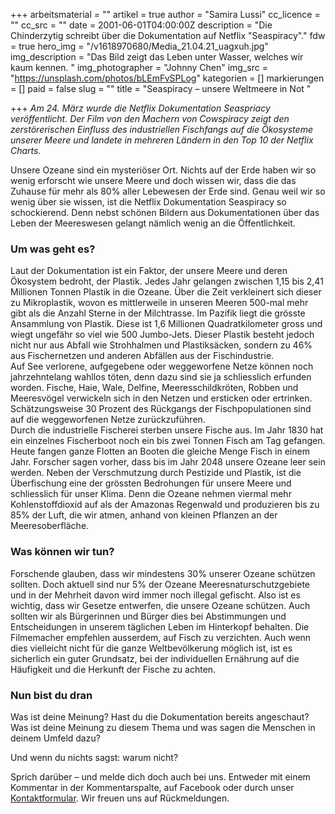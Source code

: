 +++
arbeitsmaterial = ""
artikel = true
author = "Samira Lussi"
cc_licence = ""
cc_src = ""
date = 2001-06-01T04:00:00Z
description = "Die Chinderzytig schreibt über die Dokumentation auf Netflix \"Seaspiracy\"."
fdw = true
hero_img = "/v1618970680/Media_21.04.21_uagxuh.jpg"
img_description = "Das Bild zeigt das Leben unter Wasser, welches wir kaum kennen. "
img_photographer = "Johnny Chen"
img_src = "https://unsplash.com/photos/bLEmFvSPLog"
kategorien = []
markierungen = []
paid = false
slug = ""
title = "Seaspiracy – unsere Weltmeere in Not "

+++
_Am 24. März wurde die Netflix Dokumentation Seaspriacy veröffentlicht. Der Film von den Machern von Cowspiracy zeigt den zerstörerischen Einfluss des industriellen Fischfangs auf die Ökosysteme unserer Meere und landete in mehreren Ländern in den Top 10 der Netflix Charts._

Unsere Ozeane sind ein mysteriöser Ort. Nichts auf der Erde haben wir so wenig erforscht wie unsere Meere und doch wissen wir, dass die das Zuhause für mehr als 80% aller Lebewesen der Erde sind. Genau weil wir so wenig über sie wissen, ist die Netflix Dokumentation Seaspiracy so schockierend. Denn nebst schönen Bildern aus Dokumentationen über das Leben der Meereswesen gelangt nämlich wenig an die Öffentlichkeit.

### Um was geht es?

Laut der Dokumentation ist ein Faktor, der unsere Meere und deren Ökosystem bedroht, der Plastik. Jedes Jahr gelangen zwischen 1,15 bis 2,41 Millionen Tonnen Plastik in die Ozeane. Über die Zeit verkleinert sich dieser zu Mikroplastik, wovon es mittlerweile in unseren Meeren 500-mal mehr gibt als die Anzahl Sterne in der Milchtrasse. Im Pazifik liegt die grösste Ansammlung von Plastik. Diese ist 1,6 Millionen Quadratkilometer gross und wiegt ungefähr so viel wie 500 Jumbo-Jets. Dieser Plastik besteht jedoch nicht nur aus Abfall wie Strohhalmen und Plastiksäcken, sondern zu 46% aus Fischernetzen und anderen Abfällen aus der Fischindustrie.  
Auf See verlorene, aufgegebene oder weggeworfene Netze können noch jahrzehntelang wahllos töten, denn dazu sind sie ja schliesslich erfunden worden. Fische, Haie, Wale, Delfine, Meeresschildkröten, Robben und Meeresvögel verwickeln sich in den Netzen und ersticken oder ertrinken. Schätzungsweise 30 Prozent des Rückgangs der Fischpopulationen sind auf die weggeworfenen Netze zurückzuführen.  
Durch die industrielle Fischerei sterben unsere Fische aus. Im Jahr 1830 hat ein einzelnes Fischerboot noch ein bis zwei Tonnen Fisch am Tag gefangen. Heute fangen ganze Flotten an Booten die gleiche Menge Fisch in einem Jahr. Forscher sagen vorher, dass bis im Jahr 2048 unsere Ozeane leer sein werden. Neben der Verschmutzung durch Pestizide und Plastik, ist die Überfischung eine der grössten Bedrohungen für unsere Meere und schliesslich für unser Klima. Denn die Ozeane nehmen viermal mehr Kohlenstoffdioxid auf als der Amazonas Regenwald und produzieren bis zu 85% der Luft, die wir atmen, anhand von kleinen Pflanzen an der Meeresoberfläche.

### Was können wir tun?

Forschende glauben, dass wir mindestens 30% unserer Ozeane schützen sollten. Doch aktuell sind nur 5% der Ozeane Meeresnaturschutzgebiete und in der Mehrheit davon wird immer noch illegal gefischt. Also ist es wichtig, dass wir Gesetze entwerfen, die unsere Ozeane schützen. Auch sollten wir als Bürgerinnen und Bürger dies bei Abstimmungen und Entscheidungen in unserem täglichen Leben im Hinterkopf behalten. Die Filmemacher empfehlen ausserdem, auf Fisch zu verzichten. Auch wenn dies vielleicht nicht für die ganze Weltbevölkerung möglich ist, ist es sicherlich ein guter Grundsatz, bei der individuellen Ernährung auf die Häufigkeit und die Herkunft der Fische zu achten.

### Nun bist du dran

Was ist deine Meinung? Hast du die Dokumentation bereits angeschaut? Was ist deine Meinung zu diesem Thema und was sagen die Menschen in deinem Umfeld dazu?

Und wenn du nichts sagst: warum nicht?

Sprich darüber – und melde dich doch auch bei uns. Entweder mit einem Kommentar in der Kommentarspalte, auf Facebook oder durch unser [Kontaktformular](https://www.chinderzytig.ch/kontakt/). Wir freuen uns auf Rückmeldungen.